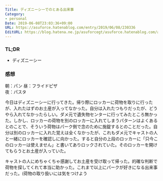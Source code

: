 ```yaml
---
Title: ディズニーシーでのとある出来事
Category:
- personal
Date: 2019-06-08T23:03:36+09:00
URL: https://asuforce.hatenablog.com/entry/2019/06/08/230336
EditURL: https://blog.hatena.ne.jp/asuforcegt/asuforce.hatenablog.com/atom/entry/17680117127191450481
---
```


### TL;DR
- ディズニーシー

### 感想
朝：パン
昼：フライドピザ  
夜：パスタ

今日はディズニーシーに行ってきた。帰り際にロッカーに荷物を取りに行ったが、入れたはずのお土産が入ってなかった。自分は入れたつもりだったが、どうやら入れてなかったらしい。ダメ元で遺失物センターに行ってみたところ無かった。しかし、ロッカーの荷物を別のロッカーに入れてしまうパターンはよくあるとのことで、そういう荷物はパーク側で念のために施錠するとのことだった。自分は別のロッカーに入れた覚えは全くなかったが、これもダメ元でキャストの人と一緒にロッカーを確認しに向かった。すると自分の上段のロッカーに「只今このロッカーは使えません」と書いてありロックされていた。そのロッカーを開けてもらうとお土産が入っていた。

キャストの人にめちゃくちゃ感謝してお土産を受け取って帰った。的確な判断で荷物を探してくれて本当に助かった。これまで以上にパークが好きになる出来事だった。(荷物の取り扱いには気をつけよう
